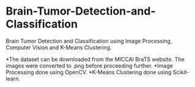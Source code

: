 # Brain-Tumor-Detection-and-Classification
Brain Tumor Detection and Classification using Image Processing, Computer Vision and K-Means Clustering. 

*The dataset can be downloaded from the MICCAI BraTS website. The images were converted to .png before proceeding further. 
*Image Processing done using OpenCV. 
*K-Means Clustering done using Scikit-learn. 
